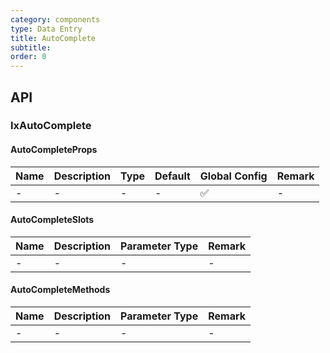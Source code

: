 ```yaml
---
category: components
type: Data Entry
title: AutoComplete
subtitle:
order: 0
---
```


## API

### IxAutoComplete

#### AutoCompleteProps

| Name | Description | Type | Default | Global Config | Remark |
| --- | --- | --- | --- | --- | --- |
| - | - | - | - | ✅ | - |

#### AutoCompleteSlots

| Name | Description | Parameter Type | Remark |
| --- | --- | --- | --- |
| - | - | - | - |

#### AutoCompleteMethods

| Name | Description | Parameter Type | Remark |
| --- | --- | --- | --- |
| - | - | - | - |
